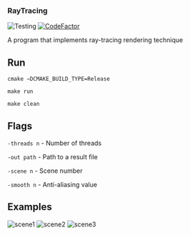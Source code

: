 ### RayTracing

![Testing](https://github.com/Werozel/RayTracing/workflows/Render%20test/badge.svg)
[![CodeFactor](https://www.codefactor.io/repository/github/werozel/raytracing/badge?s=dbe2f2d70491fb9d0cc4f0479c0ea71c182cc2e2)](https://www.codefactor.io/repository/github/werozel/raytracing)

A program that implements ray-tracing rendering technique

## Run

``cmake −DCMAKE_BUILD_TYPE=Release``

``make run``

``make clean``

## Flags

``-threads n`` - Number of threads

``-out path`` - Path to a result file

``-scene n`` - Scene number

``-smooth n`` - Anti-aliasing value

## Examples

![scene1](https://user-images.githubusercontent.com/36276118/78508257-0a4b7480-778e-11ea-86d2-f7304aa8a9e1.png)
![scene2](https://user-images.githubusercontent.com/36276118/78508262-12a3af80-778e-11ea-902a-0ab0844b886c.png)
![scene3](https://user-images.githubusercontent.com/36276118/78508264-16373680-778e-11ea-81ad-cb47e18019f4.png)


